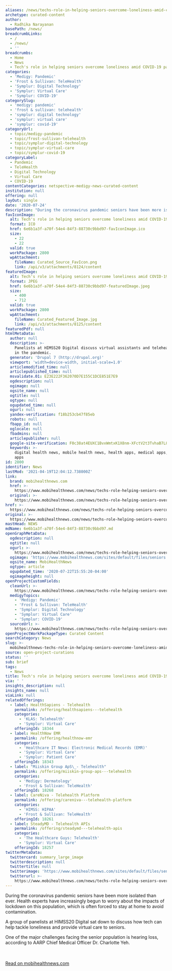 ```yaml
---
aliases: /news/techs-role-in-helping-seniors-overcome-loneliness-amid-covid-19-pandemic
archetype: curated-content
author:
  - Radhika Narayanan
basePath: /news/
breadcrumbLinks:
  - /
  - /news/
  - ''
breadcrumbs:
  - Home
  - News
  - Tech's role in helping seniors overcome loneliness amid COVID-19 pandemic
categories:
  - 'Medigy: Pandemic'
  - 'Frost & Sullivan: TeleHealth'
  - 'Symplur: Digital Technology'
  - 'Symplur: Virtual Care'
  - 'Symplur: COVID-19'
categorySlug:
  - 'medigy: pandemic'
  - 'frost & sullivan: telehealth'
  - 'symplur: digital technology'
  - 'symplur: virtual care'
  - 'symplur: covid-19'
categoryUrl:
  - topic/medigy-pandemic
  - topic/frost-sullivan-telehealth
  - topic/symplur-digital-technology
  - topic/symplur-virtual-care
  - topic/symplur-covid-19
categoryLabel:
  - Pandemic
  - TeleHealth
  - Digital Technology
  - Virtual Care
  - COVID-19
contentCategories: netspective-medigy-news-curated-content
institution: null
offering: null
layOut: single
date: '2020-07-24'
description: "During the coronavirus pandemic seniors have been more isolated than ever. Health experts have increasingly begun to worry about the impacts of lockdown on this population,\_which is often forced to st"
favIconImage:
  alt: Tech's role in helping seniors overcome loneliness amid COVID-19 pandemic
  format: ICO
  href: 6e6b1a3f-a70f-54e4-84f3-88730c9bbd97-favIconImage.ico
  size:
    - 22
    - 22
  valid: true
  workPackage: 2800
  wpAttachment:
    fileName: Curated_Source_FavIcon.png
    link: /api/v3/attachments/8124/content
featuredImage:
  alt: Tech's role in helping seniors overcome loneliness amid COVID-19 pandemic
  format: JPEG
  href: 6e6b1a3f-a70f-54e4-84f3-88730c9bbd97-featuredImage.jpeg
  size:
    - 400
    - 712
  valid: true
  workPackage: 2800
  wpAttachment:
    fileName: Curated_Featured_Image.jpg
    link: /api/v3/attachments/8125/content
featuredPdf: null
htmlMetaData:
  author: null
  description: >-
    Panelists at HIMSS20 Digital discuss virtual assistants and telehealth use
    in the pandemic.
  generator: 'Drupal 7 (http://drupal.org)'
  viewport: 'width=device-width, initial-scale=1.0'
  articlemodified_time: null
  articlepublished_time: null
  msvalidate.01: E23E222F362070D7E155C1DCE851E7E9
  ogdescription: null
  ogimage: null
  ogsite_name: null
  ogtitle: null
  ogtype: null
  ogupdated_time: null
  ogurl: null
  yandex-verification: f18b253cb47f85eb
  robots: null
  fbapp_id: null
  oglocale: null
  fbadmins: null
  articlepublisher: null
  google-site-verification: F0c38at4EUXC1BvxWmtxK1X8nm-XFctV2t3TvhaB7L8
  keywords: >-
    digital health news, mobile health news, health apps, medical apps, fitness
    apps
id: 2800
identifier: News
lastMod: '2021-04-19T12:04:12.738000Z'
link:
  brand: mobihealthnews.com
  href: >-
    https://www.mobihealthnews.com/news/techs-role-helping-seniors-overcome-loneliness-amid-covid-19-pandemic
  original: >-
    https://www.mobihealthnews.com/news/techs-role-helping-seniors-overcome-loneliness-amid-covid-19-pandemic
href: >-
  https://www.mobihealthnews.com/news/techs-role-helping-seniors-overcome-loneliness-amid-covid-19-pandemic
original: >-
  https://www.mobihealthnews.com/news/techs-role-helping-seniors-overcome-loneliness-amid-covid-19-pandemic
mastHead: NEWS
mdName: 6e6b1a3f-a70f-54e4-84f3-88730c9bbd97.md
openGraphMetaData:
  ogdescription: null
  ogtitle: null
  ogurl: >-
    https://www.mobihealthnews.com/news/techs-role-helping-seniors-overcome-loneliness-amid-covid-19-pandemic
  ogimage: 'https://www.mobihealthnews.com/sites/default/files/seniors.jpg'
  ogsite_name: MobiHealthNews
  ogtype: article
  ogupdated_time: '2020-07-22T15:55:20-04:00'
  ogimageheight: null
openProjectCustomFields:
  cleanUrl: >-
    https://www.mobihealthnews.com/news/techs-role-helping-seniors-overcome-loneliness-amid-covid-19-pandemic
  medigyTopics:
    - 'Medigy: Pandemic'
    - 'Frost & Sullivan: TeleHealth'
    - 'Symplur: Digital Technology'
    - 'Symplur: Virtual Care'
    - 'Symplur: COVID-19'
  sourceUrl: >-
    https://www.mobihealthnews.com/news/techs-role-helping-seniors-overcome-loneliness-amid-covid-19-pandemic
openProjectWorkPackageType: Curated Content
searchCategory: News
slug: >-
  mobihealthnews-techs-role-in-helping-seniors-overcome-loneliness-amid-covid-19-pandemic
source: open-project-curations
status: ''
sub: brief
tags:
  - News
title: Tech's role in helping seniors overcome loneliness amid COVID-19 pandemic
via: ' '
insights_description: null
insights_name: null
viaLink: null
relatedOfferings:
  - label: HealthSapiens - Telehealth
    permalink: /offering/healthsapiens---telehealth
    categories:
      - 'KLAS: Telehealth'
      - 'Symplur: Virtual Care'
    offeringId: 18344
  - label: HealthNow EMR
    permalink: /offering/healthnow-emr
    categories:
      - 'Healthcare IT News: Electronic Medical Records (EMR)'
      - 'Symplur: Virtual Care'
      - 'Symplur: Patient Care'
    offeringId: 18343
  - label: "Miiskin Group ApS\_- Telehealth"
    permalink: /offering/miiskin-group-aps---telehealth
    categories:
      - 'Medigy: Dermatology'
      - 'Frost & Sullivan: TeleHealth'
    offeringId: 18268
  - label: CareNiva - Telehealth Platform
    permalink: /offering/careniva---telehealth-platform
    categories:
      - 'HIMSS: HIPAA'
      - 'Frost & Sullivan: TeleHealth'
    offeringId: 18261
  - label: SteadyMD - Telehealth APIs
    permalink: /offering/steadymd---telehealth-apis
    categories:
      - 'The Healthcare Guys: Telehealth'
      - 'Symplur: Virtual Care'
    offeringId: 18257
twitterMetaData:
  twittercard: summary_large_image
  twitterdescription: null
  twittertitle: null
  twitterimage: 'https://www.mobihealthnews.com/sites/default/files/seniors.jpg'
  twitterurl: >-
    https://www.mobihealthnews.com/news/techs-role-helping-seniors-overcome-loneliness-amid-covid-19-pandemic
---
```

During the coronavirus pandemic seniors have been more isolated than ever. Health experts have increasingly begun to worry about the impacts of lockdown on this population, which is often forced to stay at home to avoid contamination. 

A group of panelists at HIMSS20 Digital sat down to discuss how tech can help tackle loneliness and provide virtual care to seniors.

One of the major challenges facing the senior population is hearing loss, according to AARP Chief Medical Officer Dr. Charlotte Yeh. 

<br><br><a target="_blank" href=https://www.mobihealthnews.com/news/techs-role-helping-seniors-overcome-loneliness-amid-covid-19-pandemic>Read on mobihealthnews.com</a>